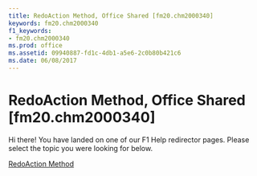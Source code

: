 ```yaml
---
title: RedoAction Method, Office Shared [fm20.chm2000340]
keywords: fm20.chm2000340
f1_keywords:
- fm20.chm2000340
ms.prod: office
ms.assetid: 09940887-fd1c-4db1-a5e6-2c0b80b421c6
ms.date: 06/08/2017
---
```



# RedoAction Method, Office Shared [fm20.chm2000340]

Hi there! You have landed on one of our F1 Help redirector pages. Please select the topic you were looking for below.

[RedoAction Method](http://msdn.microsoft.com/library/a4aba525-5cbe-1a68-aec6-731fb5f78464%28Office.15%29.aspx)

